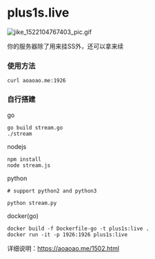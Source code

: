 # plus1s.live

![jike_1522104767403_pic.gif](https://download.aoaoao.me/jike_1522104767403_pic.gif)

你的服务器除了用来挂SS外，还可以拿来续

### 使用方法
```
curl aoaoao.me:1926
```

### 自行搭建

go

```
go build stream.go
./stream
```

nodejs

```
npm install
node stream.js
```

python 

```
# support python2 and python3

python stream.py
```

docker(go)

```
docker build -f Dockerfile-go -t plus1s:live .
docker run -it -p 1926:1926 plus1s:live
```

详细说明：https://aoaoao.me/1502.html
